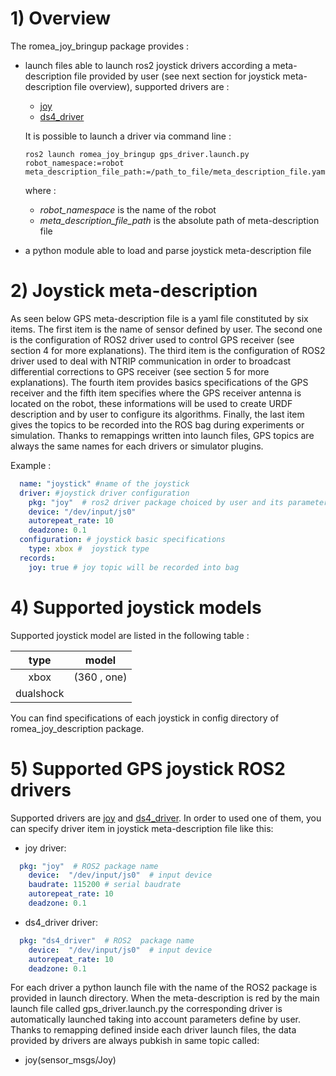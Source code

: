 # 1) Overview #

The romea_joy_bringup package provides  : 

 - launch files able to launch ros2 joystick drivers according a meta-description file provided by user (see next section for joystick meta-description file overview), supported drivers are :

   - [joy](https://github.com/ros-drivers/joystick_drivers)
   - [ds4_driver](https://github.com/naoki-mizuno/ds4_driver)

   It is possible to launch a driver via command line : 

    ```console
    ros2 launch romea_joy_bringup gps_driver.launch.py robot_namespace:=robot meta_description_file_path:=/path_to_file/meta_description_file.yaml
    ```

   where :

   - *robot_namespace* is the name of the robot 
   - *meta_description_file_path* is the absolute path of meta-description file    

 - a python module able to load and parse joystick meta-description file
   


# 2) Joystick meta-description #

As seen below GPS meta-description file is a yaml file constituted by six items. The first item is the name of sensor defined by user. The second one is the configuration of ROS2 driver used to control GPS receiver (see section 4 for more explanations). The third item is the configuration of ROS2 driver used to deal with NTRIP communication in order to broadcast differential corrections to GPS receiver (see section 5 for more explanations). The fourth item provides basics specifications of the GPS receiver and the fifth item specifies where the GPS receiver antenna is located on the robot, these informations will be used to create URDF description and by user to configure its algorithms.  Finally, the last item gives the topics to be recorded into the ROS bag during experiments or simulation. Thanks to remappings written into launch files, GPS topics are always the same names for each drivers or simulator plugins.       

Example :
```yaml
  name: "joystick" #name of the joystick
  driver: #joystick driver configuration
    pkg: "joy"  # ros2 driver package choiced by user and its parameters 
    device: "/dev/input/js0"
    autorepeat_rate: 10
    deadzone: 0.1
  configuration: # joystick basic specifications
    type: xbox #  joystick type
  records:
    joy: true # joy topic will be recorded into bag
```

# 4) Supported joystick models

Supported joystick model are listed in the following table :

|  type  |   model    |
| :----: | :--------: |
| xbox   | (360 , one)|
| dualshock |         |

You can find specifications of each joystick in config directory of romea_joy_description package.

# 5) Supported GPS joystick ROS2 drivers

Supported drivers are [joy](https://github.com/ros-drivers/joystick_drivers) and  [ds4_driver](https://github.com/naoki-mizuno/ds4_driver). In order to used one of them, you can specify driver item in joystick meta-description file like this:

- joy driver:

```yaml
  pkg: "joy"  # ROS2 package name  
    device:  "/dev/input/js0"  # input device
    baudrate: 115200 # serial baudrate
    autorepeat_rate: 10
    deadzone: 0.1
```

* ds4_driver driver:

```yaml
  pkg: "ds4_driver"  # ROS2  package name  
    device:  "/dev/input/js0"  # input device
    autorepeat_rate: 10
    deadzone: 0.1
```

For each driver a python launch file with the name of the ROS2 package is provided in launch directory. When the meta-description is red by the main launch file called gps_driver.launch.py the corresponding driver is automatically launched taking into account parameters define by user. Thanks to remapping defined inside each driver launch files, the data provided by drivers are always pubkish in same topic called:

- joy(sensor_msgs/Joy)
